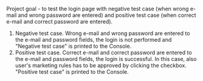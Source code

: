 Project goal - to test the login page with negative test case (when wrong e-mail and wrong password are entered) and positive test case (when correct e-mail and correct password are entered).
1. Negative test case. Wrong e-mail and wrong password are entered to the e-mail and password fields, the login is not performed and "Negative test case" is printed to the Console.
2. Positive test case. Correct e-mail and correct password are entered to the e-mail and password fields, the login is successful. In this case, also user's marketing rules has to be approved by clicking the checkbox. "Positive test case" is printed to the Console.
